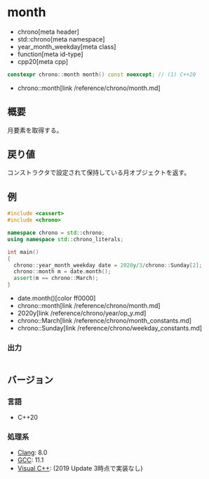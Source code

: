 # month
* chrono[meta header]
* std::chrono[meta namespace]
* year_month_weekday[meta class]
* function[meta id-type]
* cpp20[meta cpp]

```cpp
constexpr chrono::month month() const noexcept; // (1) C++20
```
* chrono::month[link /reference/chrono/month.md]

## 概要
月要素を取得する。


## 戻り値
コンストラクタで設定されて保持している月オブジェクトを返す。


## 例
```cpp example
#include <cassert>
#include <chrono>

namespace chrono = std::chrono;
using namespace std::chrono_literals;

int main()
{
  chrono::year_month_weekday date = 2020y/3/chrono::Sunday[2];
  chrono::month m = date.month();
  assert(m == chrono::March);
}
```
* date.month()[color ff0000]
* chrono::month[link /reference/chrono/month.md]
* 2020y[link /reference/chrono/year/op_y.md]
* chrono::March[link /reference/chrono/month_constants.md]
* chrono::Sunday[link /reference/chrono/weekday_constants.md]

### 出力
```
```

## バージョン
### 言語
- C++20

### 処理系
- [Clang](/implementation.md#clang): 8.0
- [GCC](/implementation.md#gcc): 11.1
- [Visual C++](/implementation.md#visual_cpp): (2019 Update 3時点で実装なし)
